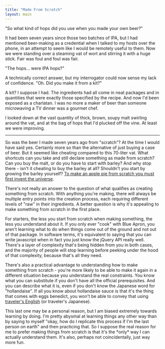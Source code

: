 ```yaml
---
title: "Made From Scratch"
layout: main
---
```

"So what kind of hops did you use when you made your own beer?"

It had been seven years since those two batches of IPA, but I had mentioned beer-making as a credential when I talked to my hosts over the phone, in an attempt to seem like I would be remotely useful to them. Now we were standing over a steaming vat of wort and stirring it with a huge stick. Fair was foul and foul was fair.

"The hops... were IPA hops?"

A technically correct answer, but my interrogator could now sense my lack of confidence. "Oh. Did you make it from a kit?"

A kit? I suppose I had. The ingredients had all come in neat packages and in quantities that were exactly those specified by the recipe. And now I'd been exposed as a charlatan. I was no more a maker of beer than someone microwaving a TV dinner was a gourmet chef.

I looked down at the vast quantity of thick, brown, soupy malt swirling around the vat, and at the bag of hops that I'd plucked off the vine. At least we were improving.

***

So was the beer I made seven years ago from "scratch"? At the time I would have said yes. Certainly more so than the alternative of just buying a case of beer. But it seemed like cheating compared to this 70-liter vat. What shortcuts can you take and still declare something as made from scratch? Can you buy the malt, or do you have to start with barley? And why stop there - isn't it cheating to buy the barley at all? Shouldn't you start by growing the barley yourself? [To make an apple pie from scratch you must first invent the universe][apple-pie].

There's not really an answer to the question of what qualifies as creating something from scratch. With anything you're making, there will always be multiple entry points into the creation process, each requiring different levels of "raw" in their ingredients. A better question is why it's appealing to make something from scratch in the first place.

For starters, the less you start from scratch when making something, the less you understand about it. If you only ever "cook" with Blue Apron, you aren't learning what to do when things come out of the ground and not out of that package. In software terms, it's equivalent to saying that you can write javascript when in fact you just know the jQuery API really well. There's a layer of complexity that's being hidden from you in both cases, and the majority of people will stop learning before peeking under the hood of that complexity, because that's all they need.

There's also a practical advantage to understanding how to make something from scratch - you're more likely to be able to make it again in a different situation because you understand the real constraints. You know what you can substitute if you don't have all the official prerequisites. And you can describe what it is, even if you don't know the Japanese word for "hollandaise". If all you know about hollandaise sauce is that it's the thing that comes with eggs benedict, you won't be able to convey that using [traveler's English][languages] (or traveler's Japanese).

This last one may be a personal reason, but I am biased extremely towards learning by doing. I'm pretty abysmal at learning things any other way than by saying to myself "okay, how do I replicate this process if I'm the last person on earth" and then practicing that. So I suppose the real reason for me to prefer making things from scratch is that it's the \*only\* way I can actually understand them. It's also, perhaps not coincidentally, just way more fun.

[apple-pie]: https://www.youtube.com/watch?v=7s664NsLeFM
[languages]: http://andybrett.com/speak-many-languages

